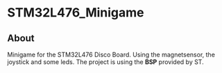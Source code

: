 ﻿# STM32L476_Minigame

## About

Minigame for the STM32L476 Disco Board. Using the magnetsensor, the joystick and some leds.
The project is using the **BSP** provided by ST.
